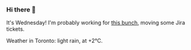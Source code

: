 ### Hi there :wave:

It's Wednesday! I'm probably working for [this bunch](https://github.com/kohofinancial), moving some Jira tickets.

Weather in Toronto: light rain, at +2°C.
